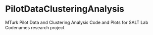 # PilotDataClusteringAnalysis
MTurk Pilot Data and Clustering Analysis Code and Plots for SALT Lab Codenames research project
